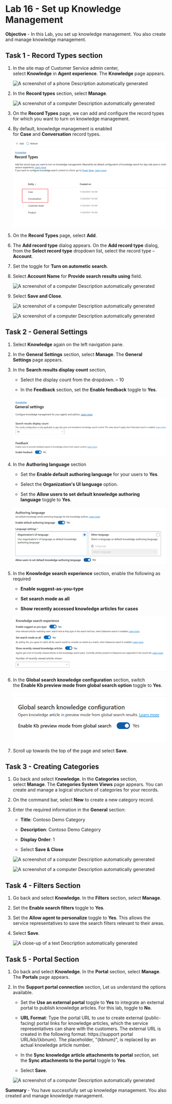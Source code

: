 # Lab 16 - Set up Knowledge Management

**Objective** - In this Lab, you set up knowledge management. You also create and manage knowledge management.



## Task 1 - Record Types section

1.  In the site map of Customer Service admin center,
    select **Knowledge** in **Agent experience**. The **Knowledge** page
    appears.

    ![A screenshot of a phone Description automatically
generated](./media/media17/image1.png)

1.  In the **Record types** section, select **Manage**.

    ![A screenshot of a computer Description automatically
generated](./media/media17/image2.png)

2.  On the **Record Types** page, we can add and configure the record
    types for which you want to turn on knowledge management.

3.  By default, knowledge management is enabled
    for **Case** and **Conversation** record types.

    ![](./media/media17/image3.png)

4.  On the **Record Types** page, select **Add**.

5.  The **Add record type** dialog appears. On the **Add record
    type** dialog, from the **Select record type** dropdown list, select
    the record type – **Account**.

6.  Set the toggle for **Turn on autometic search**.
7.  Select **Account Name** for **Provide search results using** field.

    ![A screenshot of a computer Description automatically
generated](./media/media17/image4.png)

8.  Select **Save and Close**.

    ![A screenshot of a computer Description automatically
generated](./media/media17/image15.jpg)

    ![A screenshot of a computer Description automatically
generated](./media/media17/image6.png)

## Task 2 - General Settings

1.  Select **Knowledge** again on the left navigation pane.

2.  In the **General Settings** section, select **Manage**.
    The **General Settings** page appears.

3.  In the **Search results display count** section,

    - Select the display count from the dropdown. – 10

    - In the **Feedback** section, set the **Enable feedback** toggle
      to **Yes**.

    ![](./media/media17/image7.png)

4.  In the **Authoring language** section

    - Set the **Enable default authoring language** for your users
      to **Yes**.

    - Select the **Organization's UI language** option.

    - Set the **Allow users to set default knowledge authoring
      language** toggle to **Yes**.

    ![](./media/media17/image8.png)

1.  In the **Knowledge search experience** section, enable the following
    as required

    - **Enable suggest-as-you-type**

    - **Set search mode as all**

    - **Show recently accessed knowledge articles for cases**

    ![](./media/media17/image9.png)

7.  In the **Global search knowledge configuration** section, switch
    the **Enable Kb preview mode from global search option** toggle
    to **Yes**.

    ![](./media/media17/image10.png)

8.  Scroll up towards the top of the page and select **Save**.

## Task 3 - Creating Categories 

1. Go back and select K**nowledge**. In the **Categories** section,
select **Manage**. The **Categories System Views** page appears. You can
create and manage a logical structure of categories for your records.

2.  On the command bar, select **New** to create a new category record.

3.  Enter the required information in the **General** section:

    - **Title**: Contoso Demo Category

    - **Description**: Contoso Demo Category

    - **Display Order**: 1

    - Select **Save & Close**

    ![A screenshot of a computer Description automatically
generated](./media/media17/image11.png)

    ![A screenshot of a computer Description automatically
generated](./media/media17/image12.png)

## Task 4 - Filters Section

1.  Go back and select **Knowledge**. In the **Filters** section,
select **Manage**.

2.  Set the **Enable search filters** toggle to **Yes**.

3.  Set the **Allow agent to personalize** toggle to **Yes**. This
    allows the service representatives to save the search filters
    relevant to their areas.

4.  Select **Save**.

    ![A close-up of a text Description automatically
generated](./media/media17/image13.png)

## Task 5 - Portal Section

1.  Go back and select **Knowledge**. In the **Portal** section,
select **Manage**. The **Portals** page appears.

2.  In the **Support portal connection** section, Let us understand the
    options available.

    - Set the **Use an external portal** toggle to **Yes** to integrate
      an external portal to publish knowledge articles. For this lab,
      toggle to **No**.

    - **URL Format**: Type the portal URL to use to create external
      (public-facing) portal links for knowledge articles, which the
      service representatives can share with the customers. The external
      URL is created in the following format: https://support portal
      URL/kb/{kbnum}. The placeholder, "{kbnum}", is replaced by an
      actual knowledge article number.

    - In the **Sync knowledge article attachments to portal** section,
      set the **Sync attachments to the portal** toggle to **Yes**.

    - Select **Save**.

    ![A screenshot of a computer Description automatically
generated](./media/media17/image14.png)


**Summary** - You have successfully set up knowledge management. You also created and manage knowledge management.
